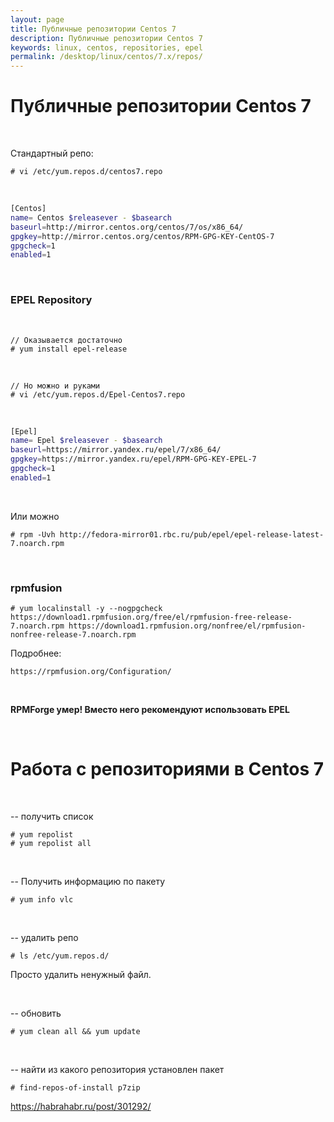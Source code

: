 ```yaml
---
layout: page
title: Публичные репозитории Centos 7
description: Публичные репозитории Centos 7
keywords: linux, centos, repositories, epel
permalink: /desktop/linux/centos/7.x/repos/
---
```


# Публичные репозитории Centos 7

<br/>

Стандартный репо:

    # vi /etc/yum.repos.d/centos7.repo

<br/>

```bash
[Centos]
name= Centos $releasever - $basearch
baseurl=http://mirror.centos.org/centos/7/os/x86_64/
gpgkey=http://mirror.centos.org/centos/RPM-GPG-KEY-CentOS-7
gpgcheck=1
enabled=1
```

<br/>

### EPEL Repository

<br/>

    // Оказывается достаточно
    # yum install epel-release

<br/>

    // Но можно и руками
    # vi /etc/yum.repos.d/Epel-Centos7.repo

<br/>

```bash
[Epel]
name= Epel $releasever - $basearch
baseurl=https://mirror.yandex.ru/epel/7/x86_64/
gpgkey=https://mirror.yandex.ru/epel/RPM-GPG-KEY-EPEL-7
gpgcheck=1
enabled=1
```

<br/>

Или можно

    # rpm -Uvh http://fedora-mirror01.rbc.ru/pub/epel/epel-release-latest-7.noarch.rpm

<br/>

### rpmfusion

    # yum localinstall -y --nogpgcheck https://download1.rpmfusion.org/free/el/rpmfusion-free-release-7.noarch.rpm https://download1.rpmfusion.org/nonfree/el/rpmfusion-nonfree-release-7.noarch.rpm

Подробнее:

    https://rpmfusion.org/Configuration/

<br/>

**RPMForge умер! Вместо него рекомендуют использовать EPEL**

<br/>

# Работа с репозиториями в Centos 7

<br/>

-- получить список

    # yum repolist
    # yum repolist all

<br/>

-- Получить информацию по пакету

    # yum info vlc

<br/>

-- удалить репо

    # ls /etc/yum.repos.d/

Просто удалить ненужный файл.

<br/>

-- обновить

    # yum clean all && yum update

<br/>

-- найти из какого репозитория установлен пакет

    # find-repos-of-install p7zip

https://habrahabr.ru/post/301292/
